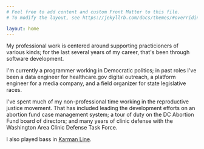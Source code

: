 ```yaml
---
# Feel free to add content and custom Front Matter to this file.
# To modify the layout, see https://jekyllrb.com/docs/themes/#overriding-theme-defaults

layout: home
---
```


My professional work is centered around supporting practicioners of various kinds; for the last several years of my career, that's been through software development.

I'm currently a programmer working in Democratic politics; in past roles I've been a data engineer for healthcare.gov digital outreach, a platform engineer for a media company, and a field organizer for state legislative races.

I've spent much of my non-professional time working in the reproductive justice movement. That has included leading the development efforts on an abortion fund case management system; a tour of duty on the DC Abortion Fund board of directors; and many years of clinic defense with the Washington Area Clinic Defense Task Force.

I also played bass in [Karman Line](https://karmanlinedc.bandcamp.com).

